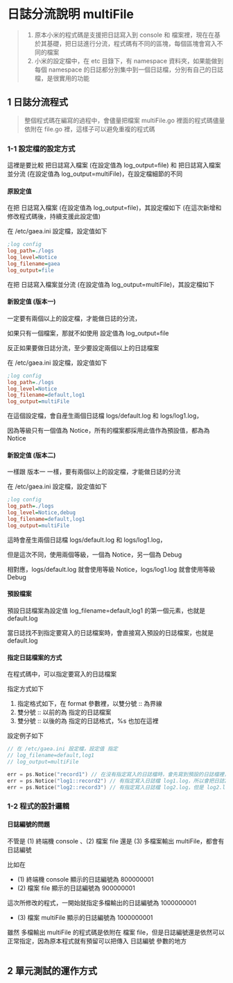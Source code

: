 # 日誌分流說明 multiFile

> 1. 原本小米的程式碼是支援把日誌寫入到 console 和 檔案裡，現在在基於其基礎，把日誌進行分流，程式碼有不同的區塊，每個區塊會寫入不同的檔案
> 2. 小米的設定檔中，在 etc 目錄下，有 namespace 資料夾，如果能做到每個 namespace 的日誌都分別集中到一個日誌檔，分別有自己的日誌檔，是很實用的功能

## 1 日誌分流程式

> 整個程式碼在編寫的過程中，會儘量把檔案 multiFile.go 裡面的程式碼儘量依附在 file.go 裡，這樣子可以避免重複的程式碼

### 1-1 設定檔的設定方式

這裡是要比較 把日誌寫入檔案 (在設定值為 log_output=file) 和 把日誌寫入檔案並分流  (在設定值為 log_output=multiFile)，在設定檔細節的不同

#### 原設定值

在把 日誌寫入檔案 (在設定值為 log_output=file)，其設定檔如下 (在這次新增和修改程式碼後，持續支援此設定值)

在 /etc/gaea.ini 設定檔，設定值如下

```ini
;log config
log_path=./logs
log_level=Notice
log_filename=gaea
log_output=file
```

在把 日誌寫入檔案並分流 (在設定值為 log_output=multiFile)，其設定檔如下

#### 新設定值 (版本一)

一定要有兩個以上的設定檔，才能做日誌的分流，

如果只有一個檔案，那就不如使用 設定值為 log_output=file

反正如果要做日誌分流，至少要設定兩個以上的日誌檔案

在 /etc/gaea.ini 設定檔，設定值如下

```ini
;log config
log_path=./logs
log_level=Notice
log_filename=default,log1
log_output=multiFile
```

在這個設定檔，會自産生兩個日誌檔 logs/default.log 和 logs/log1.log，

因為等級只有一個值為 Notice，所有的檔案都採用此值作為預設值，都為為 Notice

#### 新設定值 (版本二)

一樣跟 版本一 一樣，要有兩個以上的設定檔，才能做日誌的分流

在 /etc/gaea.ini 設定檔，設定值如下

```ini
;log config
log_path=./logs
log_level=Notice,debug
log_filename=default,log1
log_output=multiFile
```

這時會産生兩個日誌檔 logs/default.log 和 logs/log1.log，

但是這次不同，使用兩個等級，一個為 Notice，另一個為 Debug

相對應，logs/default.log 就會使用等級 Notice，logs/log1.log 就會使用等級 Debug

#### 預設檔案

預設日誌檔案為設定值 log_filename=default,log1 的第一個元素，也就是 default.log

當日誌找不到指定要寫入的日誌檔案時，會直接寫入預設的日誌檔案，也就是default.log

#### 指定日誌檔案的方式

在程式碼中，可以指定要寫入的日誌檔案

指定方式如下

1. 指定格式如下，在 format 參數裡，以雙分號 :: 為界線
2. 雙分號 :: 以前的為 指定的日誌檔案
3. 雙分號 :: 以後的為 指定的日誌格式，%s 也加在這裡

設定例子如下

```go
// 在 /etc/gaea.ini 設定檔，設定值 指定
// log_filename=default,log1
// log_output=multiFile

err = ps.Notice("record1") // 在沒有指定寫入的日誌檔時，會先寫到預設的日誌檔裡，也就是 default.log
err = ps.Notice("log1::record2") // 有指定寫入日誌檔 log1.log，所以會把日誌寫到檔案 log1.log 裡
err = ps.Notice("log2::record3") // 有指定寫入日誌檔 log2.log，但是 log2.log 並不存在於 gaea.ini 的設定裡，所以只能把日誌寫到預設的日誌檔裡，也就是 default.log
```

### 1-2 程式的設計邏輯

#### 日誌編號的問題

不管是 (1) 終端機 console 、(2) 檔案 file 還是 (3) 多檔案輸出 multiFile，都會有日誌編號

比如在

- (1) 終端機 console 顯示的日誌編號為 800000001
- (2) 檔案 file 顯示的日誌編號為 900000001

這次所修改的程式，一開始就指定多檔輸出的日誌編號為 1000000001

- (3) 檔案 multiFile 顯示的日誌編號為 1000000001

雖然 多檔輸出 multiFile 的程式碼是依附在 檔案 file，但是日誌編號還是依然可以正常指定，因為原本程式就有預留可以把傳入 日誌編號 參數的地方

```go
```









## 2 單元測試的運作方式
